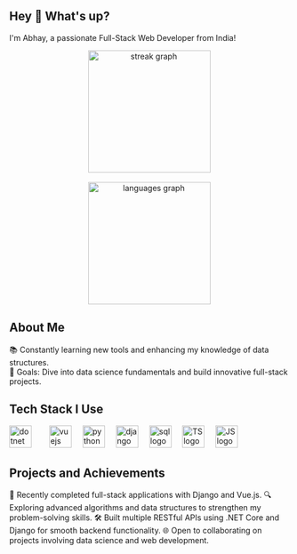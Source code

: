 <h2 align="left">Hey 👋 What's up?</h2>
<p align="left">I'm Abhay, a passionate Full-Stack Web Developer from India!</p>
<div align="center"> <img src="https://streak-stats.demolab.com?user=aabhay007&locale=en&mode=daily&theme=dark&hide_border=false&border_radius=5&order=3" height="220" alt="streak graph" /> </div> </br> <div align="center"> <img src="https://github-readme-stats.vercel.app/api/top-langs?username=aabhay007&locale=en&hide_title=false&layout=compact&card_width=320&langs_count=5&theme=dracula&hide_border=false" height="220" alt="languages graph" /> </div> <h2 align="left">About Me</h2>
<p align="left">📚 Constantly learning new tools and enhancing my knowledge of data structures.<br>🎯 Goals: Dive into data science fundamentals and build innovative full-stack projects.</p>
<h2 align="left">Tech Stack I Use</h2>
<div align="left"> <img src="https://cdn.jsdelivr.net/gh/devicons/devicon@latest/icons/dotnetcore/dotnetcore-original.svg" height="40" alt="dotnet core logo" /> <img width="12" /><img width="12" /> <img src="https://cdn.jsdelivr.net/gh/devicons/devicon/icons/vuejs/vuejs-original.svg" height="40" alt="vuejs logo" /> <img width="12" /> <img src="https://cdn.jsdelivr.net/gh/devicons/devicon/icons/python/python-original.svg" height="40" alt="python logo" /> <img width="12" /> <img src="https://cdn.jsdelivr.net/gh/devicons/devicon@latest/icons/django/django-plain.svg" height="40" alt="django logo" /> <img width="12" /> 
  <img src="https://cdn.jsdelivr.net/gh/devicons/devicon@latest/icons/mysql/mysql-original.svg"  height="40" alt="sql logo" /> <img width="12" />
  <img src="https://cdn.jsdelivr.net/gh/devicons/devicon@latest/icons/typescript/typescript-original.svg"  height="40" alt="TS logo" /> <img width="12" />
  <img src="https://cdn.jsdelivr.net/gh/devicons/devicon@latest/icons/javascript/javascript-original.svg"  height="40" alt="JS logo" /> <img width="12" />
</div>
<h2 align="left">Projects and Achievements</h2>
🌟 Recently completed full-stack applications with Django and Vue.js.
🔍 Exploring advanced algorithms and data structures to strengthen my problem-solving skills.
🛠️ Built multiple RESTful APIs using .NET Core and Django for smooth backend functionality.
🌐 Open to collaborating on projects involving data science and web development.
